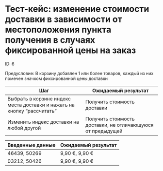 # Тест-кейс: изменение стоимости доставки в зависимости от местоположения пункта получения в случаях фиксированной цены на заказ

ID: 6

Предусловие: В корзину добавлен 1 или более товаров, каждый из них помечен значком фиксированной цены доставки

| Шаг | Ожидаемый результат |
| --- | --- |
| Выбрать в корзине индекс места доставки и нажать на кнопку “рассчитать” | Получить стоимость доставки |
| Изменить индекс доставки на любой другой | Получить стоимость доставки, не отличающуюся от предыдущей |

| Введенные данные | Ожидаемый результат |
| --- | --- |
| 46439, 50269 | 9,90 €, 9,90 € |
| 03212, 50426 | 9,90 €, 9,90 € |
